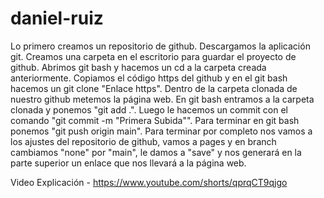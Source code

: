# daniel-ruiz
Lo primero creamos un repositorio de github.
Descargamos la aplicación git.
Creamos una carpeta en el escritorio para guardar el proyecto de github.
Abrimos git bash y hacemos un cd a la carpeta creada anteriormente.
Copiamos el código https del github y en el git bash hacemos un git clone "Enlace https".
Dentro de la carpeta clonada de nuestro github metemos la página web.
En git bash entramos a la carpeta clonada y ponemos "git add .".
Luego le hacemos un commit con el comando "git commit -m "Primera Subida"".
Para terminar en git bash ponemos "git push origin main".
Para terminar por completo nos vamos a los ajustes del repositorio de github, vamos a pages y en branch cambiamos "none" por "main", le damos a "save" y nos generará en la parte superior un enlace que nos llevará a la página web.


Video Explicación - https://www.youtube.com/shorts/qprqCT9qjgo
